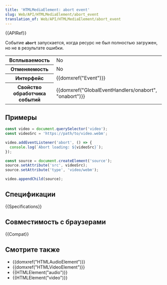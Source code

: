 ```yaml
---
title: 'HTMLMediaElement: abort event'
slug: Web/API/HTMLMediaElement/abort_event
translation_of: Web/API/HTMLMediaElement/abort_event
---
```


{{APIRef}}

Событие **`abort`** запускается, когда ресурс не был полностью загружен, но не в результате ошибки.

<table class="properties">
  <tbody>
    <tr>
      <th scope="row">Всплываемость</th>
      <td>No</td>
    </tr>
    <tr>
      <th scope="row">Отменяемость</th>
      <td>No</td>
    </tr>
    <tr>
      <th scope="row">Интерфейс</th>
      <td>{{domxref("Event")}}</td>
    </tr>
    <tr>
      <th scope="row">Свойство обработчика событий</th>
      <td>
        {{domxref("GlobalEventHandlers/onabort", "onabort")}}
      </td>
    </tr>
  </tbody>
</table>

## Примеры

```js
const video = document.querySelector('video');
const videoSrc = 'https://path/to/video.webm';

video.addEventListener('abort', () => {
  console.log(`Abort loading: ${videoSrc}`);
});

const source = document.createElement('source');
source.setAttribute('src', videoSrc);
source.setAttribute('type', 'video/webm');

video.appendChild(source);
```

## Спецификации

{{Specifications}}

## Совместимость с браузерами

{{Compat}}

## Смотрите также

- {{domxref("HTMLAudioElement")}}
- {{domxref("HTMLVideoElement")}}
- {{HTMLElement("audio")}}
- {{HTMLElement("video")}}
